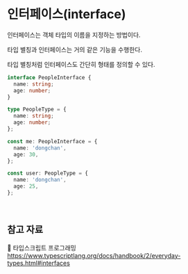 # 인터페이스(interface)

인터페이스는 객체 타입의 이름을 지정하는 방법이다.

타입 별칭과 인터페이스는 거의 같은 기능을 수행한다.

타입 별칭처럼 인터페이스도 간단히 형태를 정의할 수 있다.

```ts
interface PeopleInterface {
  name: string;
  age: number;
}

type PeopleType = {
  name: string;
  age: number;
};

const me: PeopleInterface = {
  name: 'dongchan',
  age: 30,
};

const user: PeopleType = {
  name: 'dongchan',
  age: 25,
};
```

<br>

## 참고 자료

📙 타입스크립트 프로그래밍 <br>
https://www.typescriptlang.org/docs/handbook/2/everyday-types.html#interfaces
